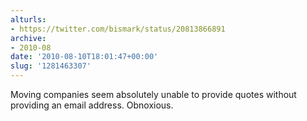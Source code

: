 ```yaml
---
alturls:
- https://twitter.com/bismark/status/20813866891
archive:
- 2010-08
date: '2010-08-10T18:01:47+00:00'
slug: '1281463307'
---
```


Moving companies seem absolutely unable to provide quotes without providing an email address. Obnoxious.

